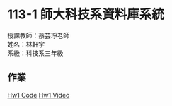 # 113-1 師大科技系資料庫系統<br>
授課教師：蔡芸琤老師<br>
姓名：林軒宇<br>
系級：科技系三年級<br>

## 作業
[Hw1 Code](https://www.youtube.com/)
[Hw1 Video](https://www.google.com.tw/?hl=zh_TW)
